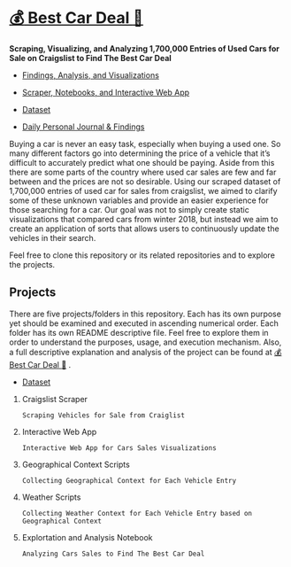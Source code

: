 # [:moneybag: Best Car Deal :car:](https://ahmadosman.com/BestCarDeal/)

**Scraping, Visualizing, and Analyzing 1,700,000 Entries of Used Cars for Sale on Craigslist to Find The Best Car Deal**

* [Findings, Analysis, and Visualizations](https://ahmadosman.com/BestCarDeal/)
 
* [Scraper, Notebooks, and Interactive Web App](https://github.com/Ahmad-Magdy-Osman/BestCarDeal/)

* [Dataset](http://knuth.luther.edu/~osmaah02/cars.csv)

* [Daily Personal Journal & Findings](https://ahmadosman.com/BestCarDealJournal/)

Buying a car is never an easy task, especially when buying a used one. So many different factors go into determining the price of a vehicle that it’s difficult to accurately predict what one should be paying. Aside from this there are some parts of the country where used car sales are few and far between and the prices are not so desirable. Using our scraped dataset of 1,700,000 entries of used car for sales from craigslist, we aimed to clarify some of these unknown variables and provide an easier experience for those searching for a car. Our goal was not to simply create static visualizations that compared cars from winter 2018, but instead we aim to create an application of sorts that allows users to continuously update the vehicles in their search.

Feel free to clone this repository or its related repositories and to explore the projects.

## Projects

There are five projects/folders in this repository. Each has its own purpose yet should be examined and executed in ascending numerical order. Each folder has its own README descriptive file. Feel free to explore them in order to understand the purposes, usage, and execution mechanism. Also, a full descriptive explanation and analysis of the project can be found at [:moneybag: Best Car Deal :car:](https://ahmadosman.com/BestCarDeal/)
.

* [Dataset](http://knuth.luther.edu/~osmaah02/cars.csv)

1. Craigslist Scraper
   
   ```Scraping Vehicles for Sale from Craiglist```

2. Interactive Web App

    ```Interactive Web App for Cars Sales Visualizations```

3. Geographical Context Scripts

    ```Collecting Geographical Context for Each Vehicle Entry```

4. Weather Scripts

    ```Collecting Weather Context for Each Vehicle Entry based on Geographical Context```

5. Explortation and Analysis Notebook
    
    ```Analyzing Cars Sales to Find The Best Car Deal```
